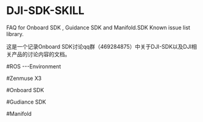 # DJI-SDK-SKILL
FAQ for Onboard SDK , Guidance SDK and Manifold.SDK Known issue list library.

这是一个记录Onboard SDK讨论qq群（469284875）中关于DJI-SDK以及DJI相关产品的讨论内容的文档。

#ROS
---Environment

#Zenmuse X3

#Onboard SDK

#Gudiance SDK

#Manifold

